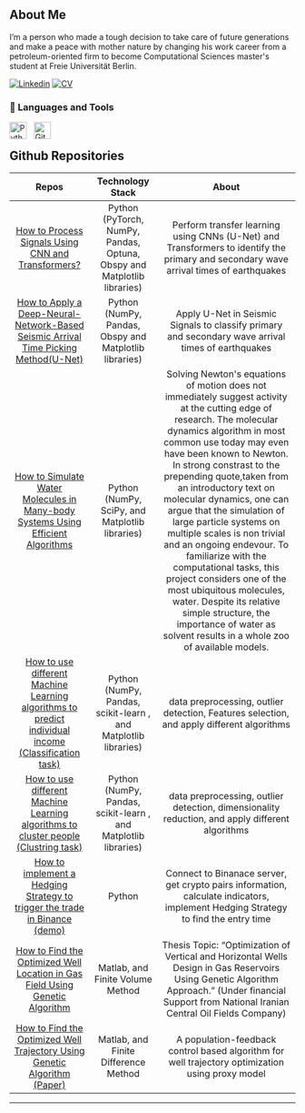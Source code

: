 ## About Me  

I’m a person who made a tough decision to take care of future generations and make a peace with mother nature by changing his work career from a petroleum-oriented firm to become Computational Sciences master's student at Freie Universität Berlin.

[![Linkedin](https://img.shields.io/badge/-LinkedIn-222222?style=flat-square&logo=Linkedin&logoColor=white&link=https://www.linkedin.com/in/sudiptoghosh99/)](https://www.linkedin.com/in/javad-kasravi-68763566/)
[![CV](https://img.shields.io/badge/-CV-blue)](https://drive.google.com/file/d/1wJ6ENApnh1kVyRzarkVbLded4ZfpDaPV/view?usp=sharing)

### 🧰 Languages and Tools

<img align="left" alt="Python" width="30px" style="padding-right:10px;" src="https://cdn.jsdelivr.net/gh/devicons/devicon/icons/python/python-plain.svg" />
<img align="left" alt="GitHub" width="30px" style="padding-right:10px;" src="https://cdn.jsdelivr.net/gh/devicons/devicon/icons/github/github-original.svg" />
<br />

## Github Repositories

| Repos         | Technology Stack  | About  |
| :-------------: |:-------------:| :-----:|
| [How to Process Signals Using CNN and Transformers?](https://github.com/javak87/Transfer-Deep-Learning-chile-subduction-zone)      | Python (PyTorch, NumPy, Pandas, Optuna, Obspy and Matplotlib libraries)     |  Perform transfer learning using CNNs (U-Net) and Transformers to identify the primary and secondary wave arrival times of earthquakes |
| [How to Apply a Deep-Neural-Network-Based Seismic Arrival Time Picking Method(U-Net)](https://github.com/javak87/phasenet_chile-subduction-zone) | Python (NumPy, Pandas, Obspy and Matplotlib libraries)     | Apply U-Net in Seismic Signals to classify primary and secondary wave arrival times of earthquakes  |
| [How to Simulate Water Molecules in Many-body Systems Using Efficient Algorithms](https://github.com/javak87/Molecular-Dynamics-Simulation-of-Water) | Python (NumPy, SciPy, and Matplotlib libraries)     | Solving Newton's equations of motion does not immediately suggest activity at the cutting edge of research. The molecular dynamics algorithm in most common use today may even have been known to Newton. In strong constrast to the prepending quote,taken from an introductory text on molecular dynamics, one can argue that the simulation of large particle systems on multiple scales is non trivial and an ongoing endevour. To familiarize with the computational tasks, this project considers one of the most ubiquitous molecules, water. Despite its relative simple structure, the importance of water as solvent results in a whole zoo of available models.  |
| [How to use different Machine Learning algorithms to predict individual income (Classification task)](https://github.com/javak87/ML-classification-task) | Python (NumPy, Pandas, scikit-learn , and Matplotlib libraries)     | data preprocessing, outlier detection, Features selection, and apply different algorithms  |
| [How to use different Machine Learning algorithms to cluster people (Clustring task)](https://github.com/javak87/ML-Clustering-analysis) | Python (NumPy, Pandas, scikit-learn , and Matplotlib libraries)     | data preprocessing, outlier detection, dimensionality reduction, and apply different algorithms  |
| [How to implement a Hedging Strategy to trigger the trade in Binance (demo)](https://github.com/javak87/python-binance-interface) | Python     | Connect to Binanace server, get crypto pairs information, calculate indicators, implement Hedging Strategy to find the entry time |
| [How to Find the Optimized Well Location in Gas Field Using Genetic Algorithm](https://github.com/javak87/Well-trajectory-optimization) | Matlab, and Finite Volume Method     | Thesis Topic: “Optimization of Vertical and Horizontal Wells Design in Gas Reservoirs Using Genetic Algorithm Approach.” (Under financial Support from National Iranian Central Oil Fields Company) |
| [How to Find the Optimized Well Trajectory Using Genetic Algorithm (Paper)](https://www.sciencedirect.com/science/article/pii/S1674775516302657) | Matlab, and Finite Difference Method     | A population-feedback control based algorithm for well trajectory optimization using proxy model |
______________________________
